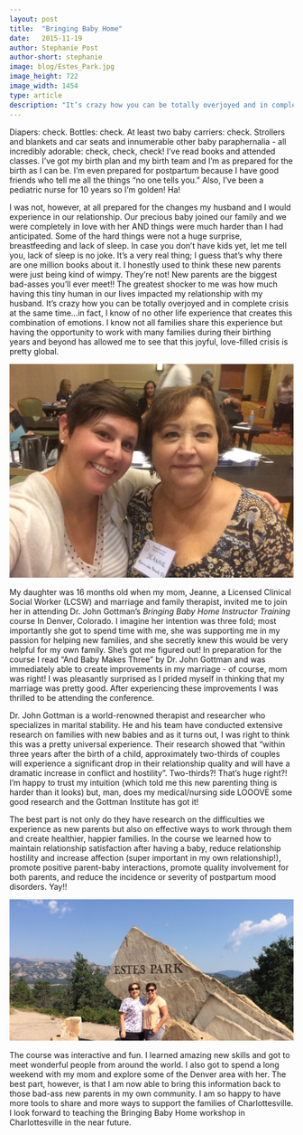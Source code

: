 ```yaml
---
layout: post
title:  "Bringing Baby Home"
date:   2015-11-19
author: Stephanie Post
author-short: stephanie
image: blog/Estes_Park.jpg
image_height: 722
image_width: 1454
type: article
description: "It’s crazy how you can be totally overjoyed and in complete crisis at the same time..."
---
```


Diapers: check. Bottles: check. At least two baby carriers: check. Strollers and blankets and car seats and innumerable other baby paraphernalia - all incredibly adorable: check, check, check! I’ve read books and attended classes. I’ve got my birth plan and my birth team and I’m as prepared for the birth as I can be. I’m even prepared for postpartum because I have good friends who tell me all the things “no one tells you.” Also, I’ve been a pediatric nurse for 10 years so I’m golden! Ha!

I was not, however, at all prepared for the changes my husband and I would experience in our relationship. Our precious baby joined our family and we were completely in love with her AND things were much harder than I had anticipated. Some of the hard things were not a huge surprise, breastfeeding and lack of sleep. In case you don’t have kids yet, let me tell you, lack of sleep is no joke. It’s a very real thing; I guess that’s why there are one million books about it. I honestly used to think these new parents were just being kind of wimpy. They’re not! New parents are the biggest bad-asses you’ll ever meet!! The greatest shocker to me was how much having this tiny human in our lives impacted my relationship with my husband. It’s crazy how you can be totally overjoyed and in complete crisis at the same time…in fact, I know of no other life experience that creates this combination of emotions. I know not all families share this experience but having the opportunity to work with many families during their birthing years and beyond has allowed me to see that this joyful, love-filled crisis is pretty global. 

<img class="small-7 columns" src="/images/blog/BBH_conference.jpg">

My daughter was 16 months old when my mom, Jeanne, a Licensed Clinical Social Worker (LCSW) and marriage and family therapist, invited me to join her in attending Dr. John Gottman’s *Bringing Baby Home Instructor Training* course In Denver, Colorado. I imagine her intention was three fold; most importantly she got to spend time with me, she was supporting me in my passion for helping new families, and she secretly knew this would be very helpful for my own family. She’s got me figured out! In preparation for the course I read “And Baby Makes Three” by Dr. John Gottman and was immediately able to create improvements in my marriage - of course, mom was right! I was pleasantly surprised as I prided myself in thinking that my marriage was pretty good. After experiencing these improvements I was thrilled to be attending the conference. 

Dr. John Gottman is a world-renowned therapist and researcher who specializes in marital stability. He and his team have conducted extensive research on families with new babies and as it turns out, I was right to think this was a pretty universal experience. Their research showed that “within three years after the birth of a child, approximately two-thirds of couples will experience a significant drop in their relationship quality and will have a dramatic increase in conflict and hostility”.  Two-thirds?! That’s huge right?! I’m happy to trust my intuition (which told me this new parenting thing is harder than it looks) but, man, does my medical/nursing side LOOOVE some good research and the Gottman Institute has got it! 

The best part is not only do they have research on the difficulties we experience as new parents but also on effective ways to work through them and create healthier, happier families. In the course we learned how to maintain relationship satisfaction after having a baby, reduce relationship hostility and increase affection (super important in my own relationship!), promote positive parent-baby interactions, promote quality involvement for both parents, and reduce the incidence or severity of postpartum mood disorders. Yay!! 

<img class="small-12 columns" src="/images/blog/Estes_Park.jpg">

The course was interactive and fun. I learned amazing new skills and got to meet wonderful people from around the world. I also got to spend a long weekend with my mom and explore some of the Denver area with her. The best part, however, is that I am now able to bring this information back to those bad-ass new parents in my own community. I am so happy to have more tools to share and more ways to support the families of Charlottesville. I look forward to teaching the Bringing Baby Home workshop in Charlottesville in the near future. 
